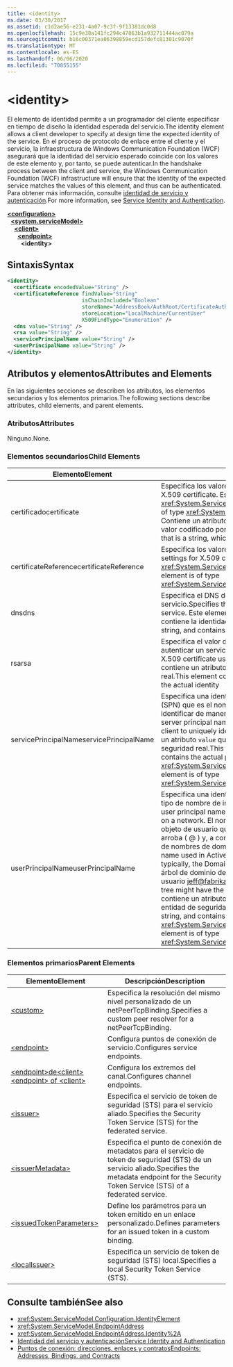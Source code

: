 ```yaml
---
title: <identity>
ms.date: 03/30/2017
ms.assetid: c1d2ae56-e231-4a07-9c3f-9f13381dc0d8
ms.openlocfilehash: 15c9e38a141fc294c47863b1a932711444ac079a
ms.sourcegitcommit: b16c00371ea06398859ecd157defc81301c9070f
ms.translationtype: MT
ms.contentlocale: es-ES
ms.lasthandoff: 06/06/2020
ms.locfileid: "70855155"
---
```

# \<identity>
<span data-ttu-id="982c8-101">El elemento de identidad permite a un programador del cliente especificar en tiempo de diseño la identidad esperada del servicio.</span><span class="sxs-lookup"><span data-stu-id="982c8-101">The identity element allows a client developer to specify at design time the expected identity of the service.</span></span> <span data-ttu-id="982c8-102">En el proceso de protocolo de enlace entre el cliente y el servicio, la infraestructura de Windows Communication Foundation (WCF) asegurará que la identidad del servicio esperado coincide con los valores de este elemento y, por tanto, se puede autenticar.</span><span class="sxs-lookup"><span data-stu-id="982c8-102">In the handshake process between the client and service, the Windows Communication Foundation (WCF) infrastructure will ensure that the identity of the expected service matches the values of this element, and thus can be authenticated.</span></span> <span data-ttu-id="982c8-103">Para obtener más información, consulte [identidad de servicio y autenticación](../../../wcf/feature-details/service-identity-and-authentication.md).</span><span class="sxs-lookup"><span data-stu-id="982c8-103">For more information, see [Service Identity and Authentication](../../../wcf/feature-details/service-identity-and-authentication.md).</span></span>  
  
[**\<configuration>**](../configuration-element.md)\
&nbsp;&nbsp;[**\<system.serviceModel>**](system-servicemodel.md)\
&nbsp;&nbsp;&nbsp;&nbsp;[**\<client>**](client.md)\
&nbsp;&nbsp;&nbsp;&nbsp;&nbsp;&nbsp;[**\<endpoint>**](endpoint-of-client.md)\
&nbsp;&nbsp;&nbsp;&nbsp;&nbsp;&nbsp;&nbsp;&nbsp;**\<identity>**  
  
## <a name="syntax"></a><span data-ttu-id="982c8-104">Sintaxis</span><span class="sxs-lookup"><span data-stu-id="982c8-104">Syntax</span></span>  
  
```xml  
<identity>
  <certificate encodedValue="String" />
  <certificateReference findValue="String"
                        isChainIncluded="Boolean"
                        storeName="AddressBook/AuthRoot/CertificateAuthority/Disallowed/My/Root/TrustedPeople/TrustedPublisher"
                        storeLocation="LocalMachine/CurrentUser"
                        X509FindType="Enumeration" />
  <dns value="String" />
  <rsa value="String" />
  <servicePrincipalName value="String" />
  <userPrincipalName value="String" />
</identity>
```  
  
## <a name="attributes-and-elements"></a><span data-ttu-id="982c8-105">Atributos y elementos</span><span class="sxs-lookup"><span data-stu-id="982c8-105">Attributes and Elements</span></span>  
 <span data-ttu-id="982c8-106">En las siguientes secciones se describen los atributos, los elementos secundarios y los elementos primarios.</span><span class="sxs-lookup"><span data-stu-id="982c8-106">The following sections describe attributes, child elements, and parent elements.</span></span>  
  
### <a name="attributes"></a><span data-ttu-id="982c8-107">Atributos</span><span class="sxs-lookup"><span data-stu-id="982c8-107">Attributes</span></span>  
 <span data-ttu-id="982c8-108">Ninguno.</span><span class="sxs-lookup"><span data-stu-id="982c8-108">None.</span></span>  
  
### <a name="child-elements"></a><span data-ttu-id="982c8-109">Elementos secundarios</span><span class="sxs-lookup"><span data-stu-id="982c8-109">Child Elements</span></span>  
  
|<span data-ttu-id="982c8-110">Elemento</span><span class="sxs-lookup"><span data-stu-id="982c8-110">Element</span></span>|<span data-ttu-id="982c8-111">Descripción</span><span class="sxs-lookup"><span data-stu-id="982c8-111">Description</span></span>|  
|-------------|-----------------|  
|<span data-ttu-id="982c8-112">certificado</span><span class="sxs-lookup"><span data-stu-id="982c8-112">certificate</span></span>|<span data-ttu-id="982c8-113">Especifica los valores de un certificado X.509.</span><span class="sxs-lookup"><span data-stu-id="982c8-113">Specifies settings of an X.509 certificate.</span></span> <span data-ttu-id="982c8-114">Este elemento es del tipo <xref:System.ServiceModel.Configuration.CertificateElement>.</span><span class="sxs-lookup"><span data-stu-id="982c8-114">This element is of type <xref:System.ServiceModel.Configuration.CertificateElement>.</span></span> <span data-ttu-id="982c8-115">Contiene un atributo `encodedValue` que es una cadena, que especifica el valor codificado por este certificado.</span><span class="sxs-lookup"><span data-stu-id="982c8-115">It contains an attribute `encodedValue` that is a string, which specifies the value encoded by this certificate.</span></span>|  
|<span data-ttu-id="982c8-116">certificateReference</span><span class="sxs-lookup"><span data-stu-id="982c8-116">certificateReference</span></span>|<span data-ttu-id="982c8-117">Especifica los valores para la validación del certificado X.509.</span><span class="sxs-lookup"><span data-stu-id="982c8-117">Specifies settings for X.509 certificate validation.</span></span> <span data-ttu-id="982c8-118">Este elemento es del tipo <xref:System.ServiceModel.Configuration.CertificateReferenceElement>.</span><span class="sxs-lookup"><span data-stu-id="982c8-118">This element is of type <xref:System.ServiceModel.Configuration.CertificateReferenceElement>.</span></span>|  
|<span data-ttu-id="982c8-119">dns</span><span class="sxs-lookup"><span data-stu-id="982c8-119">dns</span></span>|<span data-ttu-id="982c8-120">Especifica el DNS de un certificado X.509 usado para autenticar un servicio.</span><span class="sxs-lookup"><span data-stu-id="982c8-120">Specifies the DNS of an X.509 certificate used to authenticate a service.</span></span> <span data-ttu-id="982c8-121">Este elemento contiene un atributo `value` que es una cadena y contiene la identidad real.</span><span class="sxs-lookup"><span data-stu-id="982c8-121">This element contains an attribute `value` that is a string, and contains the actual identity.</span></span>|  
|<span data-ttu-id="982c8-122">rsa</span><span class="sxs-lookup"><span data-stu-id="982c8-122">rsa</span></span>|<span data-ttu-id="982c8-123">Especifica el valor del campo RSA de un certificado X.509 usado para autenticar un servicio a un cliente.</span><span class="sxs-lookup"><span data-stu-id="982c8-123">Specifies the value of the RSA field of an X.509 certificate used to authenticate a service to a client.</span></span> <span data-ttu-id="982c8-124">Este elemento contiene un atributo `value` que es una cadena y contiene la identidad real.</span><span class="sxs-lookup"><span data-stu-id="982c8-124">This element contains an attribute `value` that is a string, and contains the actual identity</span></span>|  
|<span data-ttu-id="982c8-125">servicePrincipalName</span><span class="sxs-lookup"><span data-stu-id="982c8-125">servicePrincipalName</span></span>|<span data-ttu-id="982c8-126">Especifica una identidad del nombre de entidad de seguridad de servidor (SPN) que es el nombre de entidad de seguridad usado por un cliente para identificar de manera unívoca una instancia de un servicio.</span><span class="sxs-lookup"><span data-stu-id="982c8-126">Specifies a server principal name (SPN) identity, which is the principal name used by a client to uniquely identify an instance of a service.</span></span> <span data-ttu-id="982c8-127">Este elemento contiene un atributo `value` que es una cadena y contiene el nombre de entidad de seguridad real.</span><span class="sxs-lookup"><span data-stu-id="982c8-127">This element contains an attribute `value` that is a string, and contains the actual principal name.</span></span> <span data-ttu-id="982c8-128">Este elemento es del tipo <xref:System.ServiceModel.Configuration.ServicePrincipalNameElement>.</span><span class="sxs-lookup"><span data-stu-id="982c8-128">This element is of type <xref:System.ServiceModel.Configuration.ServicePrincipalNameElement>.</span></span>|  
|<span data-ttu-id="982c8-129">userPrincipalName</span><span class="sxs-lookup"><span data-stu-id="982c8-129">userPrincipalName</span></span>|<span data-ttu-id="982c8-130">Especifica una identidad del nombre principal del usuario (UPN), que es el tipo de nombre de inicio de sesión de un usuario en una red.</span><span class="sxs-lookup"><span data-stu-id="982c8-130">Specifies a user principal name (UPN) identity, which is the logon name type of a user on a network.</span></span> <span data-ttu-id="982c8-131">El nombre principal de usuario se compone del nombre de objeto de usuario que se usa en Active Directory, seguido del símbolo de arroba ( \@ ) y, a continuación, normalmente, el dominio primario del sistema de nombres de dominio.</span><span class="sxs-lookup"><span data-stu-id="982c8-131">The user principal name consists of the user object name used in Active Directory, followed by the at symbol (\@) and then, typically, the Domain Name System parent domain.</span></span> <span data-ttu-id="982c8-132">Por ejemplo, Jeff en el árbol de dominio de Fabrikam.com podría tener el nombre principal de usuario [jeff@fabrikam.com](mailto:jeffsmith@fabrikam.com) .</span><span class="sxs-lookup"><span data-stu-id="982c8-132">For example, Jeff in the Fabrikam.com domain tree might have the user principal name [jeff@fabrikam.com](mailto:jeffsmith@fabrikam.com).</span></span>  <span data-ttu-id="982c8-133">Este elemento contiene un atributo `value` que es una cadena y contiene el nombre de entidad de seguridad real.</span><span class="sxs-lookup"><span data-stu-id="982c8-133">This element contains an attribute `value` that is a string, and contains the actual principal name.</span></span> <span data-ttu-id="982c8-134">Este elemento es del tipo <xref:System.ServiceModel.Configuration.UserPrincipalNameElement>.</span><span class="sxs-lookup"><span data-stu-id="982c8-134">This element is of type <xref:System.ServiceModel.Configuration.UserPrincipalNameElement>.</span></span>|  
  
### <a name="parent-elements"></a><span data-ttu-id="982c8-135">Elementos primarios</span><span class="sxs-lookup"><span data-stu-id="982c8-135">Parent Elements</span></span>  
  
|<span data-ttu-id="982c8-136">Elemento</span><span class="sxs-lookup"><span data-stu-id="982c8-136">Element</span></span>|<span data-ttu-id="982c8-137">Descripción</span><span class="sxs-lookup"><span data-stu-id="982c8-137">Description</span></span>|  
|-------------|-----------------|  
|[\<custom>](custom.md)|<span data-ttu-id="982c8-138">Especifica la resolución del mismo nivel personalizado de un netPeerTcpBinding.</span><span class="sxs-lookup"><span data-stu-id="982c8-138">Specifies a custom peer resolver for a netPeerTcpBinding.</span></span>|  
|[\<endpoint>](endpoint-element.md)|<span data-ttu-id="982c8-139">Configura puntos de conexión de servicio.</span><span class="sxs-lookup"><span data-stu-id="982c8-139">Configures service endpoints.</span></span>|  
|[<span data-ttu-id="982c8-140">\<endpoint>de\<client></span><span class="sxs-lookup"><span data-stu-id="982c8-140">\<endpoint> of \<client></span></span>](endpoint-of-client.md)|<span data-ttu-id="982c8-141">Configura los extremos del canal.</span><span class="sxs-lookup"><span data-stu-id="982c8-141">Configures channel endpoints.</span></span>|  
|[\<issuer>](issuer.md)|<span data-ttu-id="982c8-142">Especifica el servicio de token de seguridad (STS) para el servicio aliado.</span><span class="sxs-lookup"><span data-stu-id="982c8-142">Specifies the Security Token Service (STS) for the federated service.</span></span>|  
|[\<issuerMetadata>](issuermetadata.md)|<span data-ttu-id="982c8-143">Especifica el punto de conexión de metadatos para el servicio de token de seguridad (STS) de un servicio aliado.</span><span class="sxs-lookup"><span data-stu-id="982c8-143">Specifies the metadata endpoint for the Security Token Service (STS) of a federated service.</span></span>|  
|[\<issuedTokenParameters>](issuedtokenparameters.md)|<span data-ttu-id="982c8-144">Define los parámetros para un token emitido en un enlace personalizado.</span><span class="sxs-lookup"><span data-stu-id="982c8-144">Defines parameters for an issued token in a custom binding.</span></span>|  
|[\<localIssuer>](localissuer.md)|<span data-ttu-id="982c8-145">Especifica un servicio de token de seguridad (STS) local.</span><span class="sxs-lookup"><span data-stu-id="982c8-145">Specifies a local Security Token Service (STS).</span></span>|  
  
## <a name="see-also"></a><span data-ttu-id="982c8-146">Consulte también</span><span class="sxs-lookup"><span data-stu-id="982c8-146">See also</span></span>

- <xref:System.ServiceModel.Configuration.IdentityElement>
- <xref:System.ServiceModel.EndpointAddress>
- <xref:System.ServiceModel.EndpointAddress.Identity%2A>
- [<span data-ttu-id="982c8-147">Identidad del servicio y autenticación</span><span class="sxs-lookup"><span data-stu-id="982c8-147">Service Identity and Authentication</span></span>](../../../wcf/feature-details/service-identity-and-authentication.md)
- [<span data-ttu-id="982c8-148">Puntos de conexión: direcciones, enlaces y contratos</span><span class="sxs-lookup"><span data-stu-id="982c8-148">Endpoints: Addresses, Bindings, and Contracts</span></span>](../../../wcf/feature-details/endpoints-addresses-bindings-and-contracts.md)
